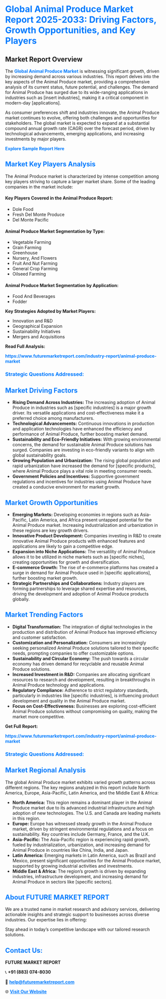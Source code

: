 <h1 style="color: #007BFF;">Global Animal Produce Market Report 2025-2033: Driving Factors, Growth Opportunities, and Key Players</h1>

<section id="overview">
<h2>Market Report Overview</h2>
<p>The <a href="https://www.futuremarketreport.com/industry-report/animal-produce-market" style="color: #007BFF; text-decoration: none;"><strong>Global Animal Produce Market</strong></a> is witnessing significant growth, driven by increasing demand across various industries. This report delves into the key aspects of the Animal Produce market, providing a comprehensive analysis of its current status, future potential, and challenges. The demand for Animal Produce has surged due to its wide-ranging applications in industries such as [insert industries], making it a critical component in modern-day [applications].</p>
<p>As consumer preferences shift and industries innovate, the Animal Produce market continues to evolve, offering both challenges and opportunities for stakeholders. The global market is expected to expand at a substantial compound annual growth rate (CAGR) over the forecast period, driven by technological advancements, emerging applications, and increasing investments by major players.</p>
</section>

<section id="overview">
<p><a href="https://www.futuremarketreport.com/request-sample/reportId=34534" style="color: #007BFF; text-decoration: none;"><strong>Explore Sample Report Here</strong></a></p>
</section>

<section id="key-players">
<h2 style="color: #007BFF;">Market Key Players Analysis</h2>
<p>The Animal Produce market is characterized by intense competition among key players striving to capture a larger market share. Some of the leading companies in the market include:</p>
<h4>Key Players Covered in the Animal Produce Report:</h4>
<ul><li>Dole Food</li><li>Fresh Del Monte Produce</li><li>Del Monte Pacific</li></ul>
<h4>Animal Produce Market Segmentation by Type:</h4>
<ul><li>Vegetable Farming</li><li>Grain Farming</li><li>Greenhouse</li><li>Nursery, And Flowers</li><li>Fruit And Nut Farming</li><li>General Crop Farming</li><li>Oilseed Farming</li></ul>

<h4>Animal Produce Market Segmentation by Application:</h4>
<ul><li>Food And Beverages</li><li>Fodder</li></ul>
<p><strong>Key Strategies Adopted by Market Players:</strong></p>
<ul>
<li>Innovation and R&D</li>
<li>Geographical Expansion</li>
<li>Sustainability Initiatives</li>
<li>Mergers and Acquisitions</li>
</ul>
</section>

<section>
<p><strong>Read Full Analysis: </strong></p><a href="https://www.futuremarketreport.com/industry-report/animal-produce-market" style="color: #007BFF; text-decoration: none;"><strong>https://www.futuremarketreport.com/industry-report/animal-produce-market</strong></a>
<h3 style="color: #007BFF;">Strategic Questions Addressed:</h3>
</section>

<section id="driving-factors">
<h2 style="color: #007BFF;">Market Driving Factors</h2>
<ul>
<li><strong>Rising Demand Across Industries:</strong> The increasing adoption of Animal Produce in industries such as [specific industries] is a major growth driver. Its versatile applications and cost-effectiveness make it a preferred choice among manufacturers.</li>
<li><strong>Technological Advancements:</strong> Continuous innovations in production and application technologies have enhanced the efficiency and performance of Animal Produce, further boosting market demand.</li>
<li><strong>Sustainability and Eco-Friendly Initiatives:</strong> With growing environmental concerns, the demand for sustainable Animal Produce solutions has surged. Companies are investing in eco-friendly variants to align with global sustainability goals.</li>
<li><strong>Growing Population and Urbanization:</strong> The rising global population and rapid urbanization have increased the demand for [specific products], where Animal Produce plays a vital role in meeting consumer needs.</li>
<li><strong>Government Policies and Incentives:</strong> Supportive government regulations and incentives for industries using Animal Produce have created a conducive environment for market growth.</li>
</ul>
</section>

<section id="growth-opportunities">
<h2 style="color: #007BFF;">Market Growth Opportunities</h2>
<ul>
<li><strong>Emerging Markets:</strong> Developing economies in regions such as Asia-Pacific, Latin America, and Africa present untapped potential for the Animal Produce market. Increasing industrialization and urbanization in these regions are key growth drivers.</li>
<li><strong>Innovative Product Development:</strong> Companies investing in R&D to create innovative Animal Produce products with enhanced features and applications are likely to gain a competitive edge.</li>
<li><strong>Expansion into Niche Applications:</strong> The versatility of Animal Produce allows it to be utilized in niche markets such as [specific niches], creating opportunities for growth and diversification.</li>
<li><strong>E-commerce Growth:</strong> The rise of e-commerce platforms has created a surge in demand for Animal Produce used in [specific applications], further boosting market growth.</li>
<li><strong>Strategic Partnerships and Collaborations:</strong> Industry players are forming partnerships to leverage shared expertise and resources, driving the development and adoption of Animal Produce products globally.</li>
</ul>
</section>

<section id="trending-factors">
<h2 style="color: #007BFF;">Market Trending Factors</h2>
<ul>
<li><strong>Digital Transformation:</strong> The integration of digital technologies in the production and distribution of Animal Produce has improved efficiency and customer satisfaction.</li>
<li><strong>Customization and Personalization:</strong> Consumers are increasingly seeking personalized Animal Produce solutions tailored to their specific needs, prompting companies to offer customizable options.</li>
<li><strong>Sustainability and Circular Economy:</strong> The push towards a circular economy has driven demand for recyclable and reusable Animal Produce solutions.</li>
<li><strong>Increased Investment in R&D:</strong> Companies are allocating significant resources to research and development, resulting in breakthroughs in Animal Produce technology and applications.</li>
<li><strong>Regulatory Compliance:</strong> Adherence to strict regulatory standards, particularly in industries like [specific industries], is influencing product development and quality in the Animal Produce market.</li>
<li><strong>Focus on Cost-Effectiveness:</strong> Businesses are exploring cost-efficient Animal Produce solutions without compromising on quality, making the market more competitive.</li>
</ul>
</section>

<section>
<p><strong>Get Full Report: </strong></p><a href="https://www.futuremarketreport.com/industry-report/animal-produce-market" style="color: #007BFF; text-decoration: none;"><strong>https://www.futuremarketreport.com/industry-report/animal-produce-market</strong></a>
<h3 style="color: #007BFF;">Strategic Questions Addressed:</h3>
</section>


<section id="regional-analysis">
<h2 style="color: #007BFF;">Market Regional Analysis</h2>
<p>The global Animal Produce market exhibits varied growth patterns across different regions. The key regions analyzed in this report include North America, Europe, Asia-Pacific, Latin America, and the Middle East & Africa:</p>
<ul>
<li><strong>North America:</strong> This region remains a dominant player in the Animal Produce market due to its advanced industrial infrastructure and high adoption of new technologies. The U.S. and Canada are leading markets in this region.</li>
<li><strong>Europe:</strong> Europe has witnessed steady growth in the Animal Produce market, driven by stringent environmental regulations and a focus on sustainability. Key countries include Germany, France, and the U.K.</li>
<li><strong>Asia-Pacific:</strong> The Asia-Pacific region is experiencing rapid growth, fueled by industrialization, urbanization, and increasing demand for Animal Produce in countries like China, India, and Japan.</li>
<li><strong>Latin America:</strong> Emerging markets in Latin America, such as Brazil and Mexico, present significant opportunities for the Animal Produce market, supported by growing industrial activities and investments.</li>
<li><strong>Middle East & Africa:</strong> The region’s growth is driven by expanding industries, infrastructure development, and increasing demand for Animal Produce in sectors like [specific sectors].</li>
</ul>
</section>

<footer>
<h2 style="color: #007BFF;">About FUTURE MARKET REPORT</h2>
<p>We are a trusted name in market research and advisory services, delivering actionable insights and strategic support to businesses across diverse industries. Our expertise lies in offering:</p>

<p>Stay ahead in today’s competitive landscape with our tailored research solutions.</p>

<h2 style="color: #007BFF;">Contact Us:</h2>
<p><strong>FUTURE MARKET REPORT</strong></p>
<p>📞 <strong>+91 (883) 074-8030</strong></p>
<p>📧 <strong><a href="mailto:help@futuremarketreport.com" style="color: #007BFF;">help@futuremarketreport.com</a></strong></p>
<p>🌐 <strong><a href="https://www.futuremarketreport.com/" style="color: #007BFF;">Visit Our Website</a></strong></p>
</footer>